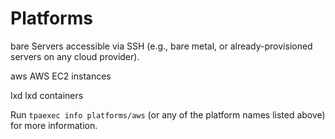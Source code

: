 Platforms
=========

bare
  Servers accessible via SSH (e.g., bare metal, or already-provisioned
  servers on any cloud provider).

aws
  AWS EC2 instances

lxd
  lxd containers

Run ``tpaexec info platforms/aws`` (or any of the platform names listed
above) for more information.
